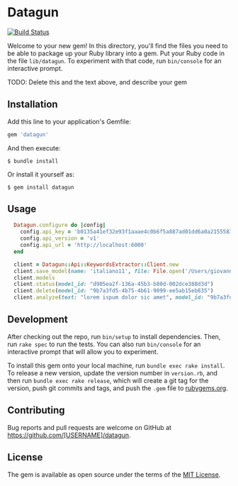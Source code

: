 # Datagun

[![Build Status](https://travis-ci.org/4forges/datagun.svg?branch=master)](https://travis-ci.org/4forges/datagun)

Welcome to your new gem! In this directory, you'll find the files you need to be able to package up your Ruby library into a gem. Put your Ruby code in the file `lib/datagun`. To experiment with that code, run `bin/console` for an interactive prompt.

TODO: Delete this and the text above, and describe your gem

## Installation

Add this line to your application's Gemfile:

```ruby
gem 'datagun'
```

And then execute:

    $ bundle install

Or install it yourself as:

    $ gem install datagun

## Usage

```ruby
  Datagun.configure do |config|
    config.api_key = 'b0135a41ef32e93f1aaae4c0b6f5a887ad01dd6a0a2155583e4e4d98fcca2d6d0f84b92d5dd252e2f3653582703f809be30bc1b5be4a6f983e3a1188eff75378'
    config.api_version = 'v1'
    config.api_url = 'http://localhost:6000'
  end

  client = Datagun::Api::KeywordsExtractor::Client.new
  client.save_model(name: 'italiano11', file: File.open('/Users/giovannelli/Desktop/models/it.csv'))
  client.models
  client.status(model_id: "d905ea2f-136a-45b3-b80d-002dce388d3d")
  client.delete(model_id: "9b7a3fd5-4b75-4b61-9099-ee5ab15eb835")
  client.analyze(text: "lorem ispum dolor sic amet", model_id: "9b7a3fd5-4b75-4b61-9099-ee5ab15eb835")
```

## Development

After checking out the repo, run `bin/setup` to install dependencies. Then, run `rake spec` to run the tests. You can also run `bin/console` for an interactive prompt that will allow you to experiment.

To install this gem onto your local machine, run `bundle exec rake install`. To release a new version, update the version number in `version.rb`, and then run `bundle exec rake release`, which will create a git tag for the version, push git commits and tags, and push the `.gem` file to [rubygems.org](https://rubygems.org).

## Contributing

Bug reports and pull requests are welcome on GitHub at https://github.com/[USERNAME]/datagun.


## License

The gem is available as open source under the terms of the [MIT License](https://opensource.org/licenses/MIT).
